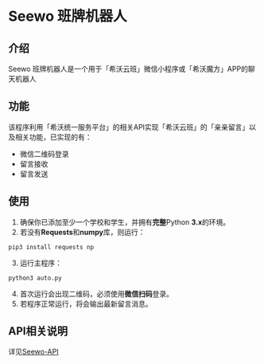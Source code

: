 # Seewo 班牌机器人

## 介绍
Seewo 班牌机器人是一个用于「希沃云班」微信小程序或「希沃魔方」APP的聊天机器人
## 功能
该程序利用「希沃统一服务平台」的相关API实现「希沃云班」的「亲亲留言」以及相关功能，已实现的有：
- 微信二维码登录
- 留言接收
- 留言发送
## 使用
1. 确保你已添加至少一个学校和学生，并拥有**完整**Python **3.x**的环境。
2. 若没有**Requests**和**numpy**库，则运行：

```
pip3 install requests np
```
3. 运行主程序：

```
python3 auto.py
```
4. 首次运行会出现二维码，必须使用**微信扫码**登录。
5. 若程序正常运行，将会输出最新留言消息。

## API相关说明
详见[Seewo-API](https://github.com/cmy2008/api-collet/blob/main/seewo/readme.md)